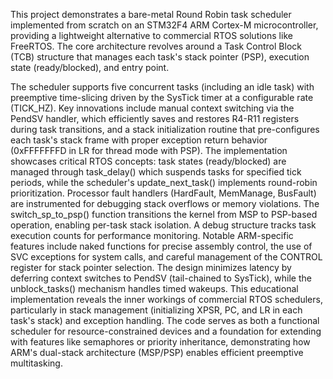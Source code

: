 This project demonstrates a bare-metal Round Robin task scheduler implemented from scratch on an STM32F4 ARM Cortex-M microcontroller, 
providing a lightweight alternative to commercial RTOS solutions like FreeRTOS. The core architecture revolves around a Task Control Block (TCB) structure 
that manages each task's stack pointer (PSP), execution state (ready/blocked), and entry point.

The scheduler supports five concurrent tasks (including an idle task) with preemptive time-slicing driven by the SysTick timer at a configurable rate (TICK_HZ).
Key innovations include manual context switching via the PendSV handler, which efficiently saves and restores R4-R11 registers during task transitions, and 
a stack initialization routine that pre-configures each task's stack frame with proper exception return behavior (0xFFFFFFFD in LR for thread mode with PSP).
The implementation showcases critical RTOS concepts: task states (ready/blocked) are managed through task_delay() which suspends tasks for specified tick periods,
while the scheduler's update_next_task() implements round-robin prioritization. Processor fault handlers (HardFault, MemManage, BusFault) are instrumented for debugging stack overflows or memory violations. 
The switch_sp_to_psp() function transitions the kernel from MSP to PSP-based operation, enabling per-task stack isolation. A debug structure tracks task execution counts for performance monitoring.
Notable ARM-specific features include naked functions for precise assembly control, the use of SVC exceptions for system calls, and careful management of the CONTROL register for stack pointer selection.
The design minimizes latency by deferring context switches to PendSV (tail-chained to SysTick), while the unblock_tasks() mechanism handles timed wakeups. 
This educational implementation reveals the inner workings of commercial RTOS schedulers, particularly in stack management (initializing XPSR, PC, and LR in each task's stack) and exception handling.
The code serves as both a functional scheduler for resource-constrained devices and a foundation for extending with features like semaphores or priority inheritance,
demonstrating how ARM's dual-stack architecture (MSP/PSP) enables efficient preemptive multitasking.
